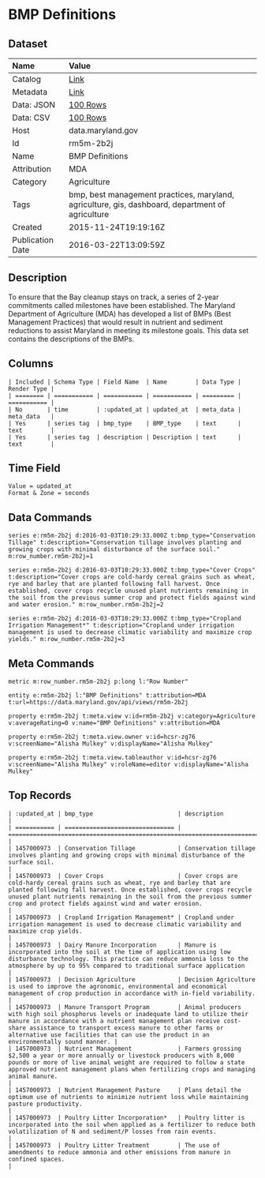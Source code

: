 # BMP Definitions

## Dataset

| Name | Value |
| :--- | :---- |
| Catalog | [Link](https://catalog.data.gov/dataset/bmp-definitions) |
| Metadata | [Link](https://data.maryland.gov/api/views/rm5m-2b2j) |
| Data: JSON | [100 Rows](https://data.maryland.gov/api/views/rm5m-2b2j/rows.json?max_rows=100) |
| Data: CSV | [100 Rows](https://data.maryland.gov/api/views/rm5m-2b2j/rows.csv?max_rows=100) |
| Host | data.maryland.gov |
| Id | rm5m-2b2j |
| Name | BMP Definitions |
| Attribution | MDA |
| Category | Agriculture |
| Tags | bmp, best management practices, maryland, agriculture, gis, dashboard, department of agriculture |
| Created | 2015-11-24T19:19:16Z |
| Publication Date | 2016-03-22T13:09:59Z |

## Description

To ensure that the Bay cleanup stays on track, a series of 2-year commitments called milestones have been established. The Maryland Department of Agriculture (MDA) has developed a list of BMPs (Best Management Practices) that would result in nutrient and sediment reductions to assist Maryland in meeting its milestone goals. This data set contains the descriptions of the BMPs.

## Columns

```ls
| Included | Schema Type | Field Name  | Name        | Data Type | Render Type |
| ======== | =========== | =========== | =========== | ========= | =========== |
| No       | time        | :updated_at | updated_at  | meta_data | meta_data   |
| Yes      | series tag  | bmp_type    | BMP_type    | text      | text        |
| Yes      | series tag  | description | Description | text      | text        |
```

## Time Field

```ls
Value = updated_at
Format & Zone = seconds
```

## Data Commands

```ls
series e:rm5m-2b2j d:2016-03-03T10:29:33.000Z t:bmp_type="Conservation Tillage" t:description="Conservation tillage involves planting and growing crops with minimal disturbance of the surface soil." m:row_number.rm5m-2b2j=1

series e:rm5m-2b2j d:2016-03-03T10:29:33.000Z t:bmp_type="Cover Crops" t:description="Cover crops are cold-hardy cereal grains such as wheat, rye and barley that are planted following fall harvest. Once established, cover crops recycle unused plant nutrients remaining in the soil from the previous summer crop and protect fields against wind and water erosion." m:row_number.rm5m-2b2j=2

series e:rm5m-2b2j d:2016-03-03T10:29:33.000Z t:bmp_type="Cropland Irrigation Management*" t:description="Cropland under irrigation management is used to decrease climatic variability and maximize crop yields." m:row_number.rm5m-2b2j=3
```

## Meta Commands

```ls
metric m:row_number.rm5m-2b2j p:long l:"Row Number"

entity e:rm5m-2b2j l:"BMP Definitions" t:attribution=MDA t:url=https://data.maryland.gov/api/views/rm5m-2b2j

property e:rm5m-2b2j t:meta.view v:id=rm5m-2b2j v:category=Agriculture v:averageRating=0 v:name="BMP Definitions" v:attribution=MDA

property e:rm5m-2b2j t:meta.view.owner v:id=hcsr-zg76 v:screenName="Alisha Mulkey" v:displayName="Alisha Mulkey"

property e:rm5m-2b2j t:meta.view.tableauthor v:id=hcsr-zg76 v:screenName="Alisha Mulkey" v:roleName=editor v:displayName="Alisha Mulkey"
```

## Top Records

```ls
| :updated_at | bmp_type                        | description                                                                                                                                                                                                                                                                                                   | 
| =========== | =============================== | ============================================================================================================================================================================================================================================================================================================= | 
| 1457000973  | Conservation Tillage            | Conservation tillage involves planting and growing crops with minimal disturbance of the surface soil.                                                                                                                                                                                                        | 
| 1457000973  | Cover Crops                     | Cover crops are cold-hardy cereal grains such as wheat, rye and barley that are planted following fall harvest. Once established, cover crops recycle unused plant nutrients remaining in the soil from the previous summer crop and protect fields against wind and water erosion.                           | 
| 1457000973  | Cropland Irrigation Management* | Cropland under irrigation management is used to decrease climatic variability and maximize crop yields.                                                                                                                                                                                                       | 
| 1457000973  | Dairy Manure Incorporation      | Manure is incorporated into the soil at the time of application using low disturbance technology. This practice can reduce ammonia loss to the atmosphere by up to 95% compared to traditional surface application                                                                                            | 
| 1457000973  | Decision Agriculture            | Decision Agriculture is used to improve the agronomic, environmental and economical management of crop production in accordance with in-field variability.                                                                                                                                                    | 
| 1457000973  | Manure Transport Program        | Animal producers with high soil phosphorus levels or inadequate land to utilize their manure in accordance with a nutrient management plan receive cost-share assistance to transport excess manure to other farms or alternative use facilities that can use the product in an environmentally sound manner. | 
| 1457000973  | Nutrient Management             | Farmers grossing $2,500 a year or more annually or livestock producers with 8,000 pounds or more of live animal weight are required to follow a state approved nutrient management plans when fertilizing crops and managing animal manure.                                                                   | 
| 1457000973  | Nutrient Management Pasture     | Plans detail the optimum use of nutrients to minimize nutrient loss while maintaining pasture productivity.                                                                                                                                                                                                   | 
| 1457000973  | Poultry Litter Incorporation*   | Poultry litter is incorporated into the soil when applied as a fertilizer to reduce both volatilization of N and sediment/P losses from rain events.                                                                                                                                                          | 
| 1457000973  | Poultry Litter Treatment        | The use of amendments to reduce ammonia and other emissions from manure in confined spaces.                                                                                                                                                                                                                   | 
```